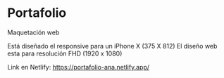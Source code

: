 # Portafolio
Maquetación web

Está diseñado el responsive para un iPhone X (375 X 812) 
El diseño web esta para resolución FHD (1920 x 1080)

Link en Netlify:
https://portafolio-ana.netlify.app/
